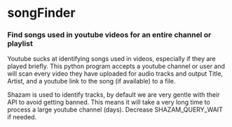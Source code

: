 # songFinder
### Find songs used in youtube videos for an entire channel or playlist

Youtube sucks at identifying songs used in videos, especially if they are played briefly. This python program accepts a youtube channel or user and will scan every video they have uploaded for audio tracks and output Title, Artist, and a youtube link to the song (if available) to a file. 

Shazam is used to identify tracks, by default we are very gentle with their API to avoid getting banned. This means it will take a very long time to process a large youtube channel (days). Decrease SHAZAM_QUERY_WAIT if needed.
